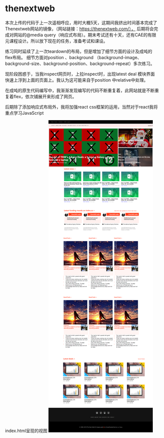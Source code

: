 # thenextweb
本次上传的代码于上一次遥相呼应，用时大概5天，这期间我挤出时间基本完成了Thenextweb网站的镜像，（网站链接：https://thenextweb.com/），
后期将会完成对网站的@media query（响应式布局）。期末考试还有十天，还有CAE的有限元课程设计。所以放下现在的任务，准备考试和课设。


练习同时延续了上一次teardown的布局，但是增加了细节方面的设计及成吨的flex布局。
细节方面对position 、background （background-image、background-size、background-position、background-repeat）多次练习。

现阶段困惑于，当我inspect网页时，上拉inspect时，出现latest deal 模块界面快速上浮到上面的页面上。我认为这可能来自于position 中relative中处理。

在成吨的原生代码编写中，我渐渐发现编写的代码不断重复着，此网站就是不断重复着flex，依次铺展开来形成了网页。

后期除了添加响应式布局外，我将加强react css框架的运用，当然对于react我将重点学习JavaScript


index.html呈现的视图
![alt text](https://github.com/cloudXA/thenextweb/blob/master/media/them.png)


